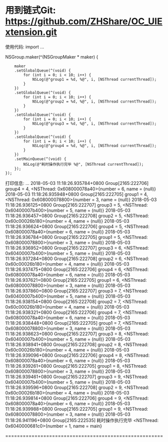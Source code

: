 
用到链式Git:
https://github.com/ZHShare/OC_UIExtension.git
======================================================
使用代码:
import ...

 NSGroup.maker(^(NSGroupMaker * maker) {
        
        maker
        .setGlobalQueue(^(void) {
            for (int i = 0; i < 10; i++) {
                NSLog(@"group1 = %d, %@", i, [NSThread currentThread]);
            }
        })
        .setGlobalQueue(^(void) {
            for (int i = 0; i < 10; i++) {
                NSLog(@"group2 = %d, %@", i, [NSThread currentThread]);
            }
        })
        .setGlobalQueue(^(void) {
            for (int i = 0; i < 10; i++) {
                NSLog(@"group3 = %d, %@", i, [NSThread currentThread]);
            }
        })
        .setGlobalQueue(^(void) {
            for (int i = 0; i < 10; i++) {
                NSLog(@"group4 = %d, %@", i, [NSThread currentThread]);
            }
        })
        .setMainQueue(^(void) {
            NSLog(@"耗时操作执行完毕 %@", [NSThread currentThread]);
        });
    });

打印信息:
...
2018-05-03 11:18:26.935784+0800 Group[2165:222706] group4 = 4, <NSThread: 0x608000078a40>{number = 6, name = (null)}
2018-05-03 11:18:26.935948+0800 Group[2165:222705] group1 = 4, <NSThread: 0x608000078800>{number = 3, name = (null)}
2018-05-03 11:18:26.936125+0800 Group[2165:222707] group3 = 5, <NSThread: 0x60400007b400>{number = 5, name = (null)}
2018-05-03 11:18:26.936457+0800 Group[2165:222708] group2 = 5, <NSThread: 0x60c00026b180>{number = 4, name = (null)}
2018-05-03 11:18:26.936624+0800 Group[2165:222706] group4 = 5, <NSThread: 0x608000078a40>{number = 6, name = (null)}
2018-05-03 11:18:26.936784+0800 Group[2165:222705] group1 = 5, <NSThread: 0x608000078800>{number = 3, name = (null)}
2018-05-03 11:18:26.936952+0800 Group[2165:222707] group3 = 6, <NSThread: 0x60400007b400>{number = 5, name = (null)}
2018-05-03 11:18:26.937284+0800 Group[2165:222708] group2 = 6, <NSThread: 0x60c00026b180>{number = 4, name = (null)}
2018-05-03 11:18:26.937475+0800 Group[2165:222706] group4 = 6, <NSThread: 0x608000078a40>{number = 6, name = (null)}
2018-05-03 11:18:26.937621+0800 Group[2165:222705] group1 = 6, <NSThread: 0x608000078800>{number = 3, name = (null)}
2018-05-03 11:18:26.937860+0800 Group[2165:222707] group3 = 7, <NSThread: 0x60400007b400>{number = 5, name = (null)}
2018-05-03 11:18:26.938154+0800 Group[2165:222708] group2 = 7, <NSThread: 0x60c00026b180>{number = 4, name = (null)}
2018-05-03 11:18:26.938321+0800 Group[2165:222706] group4 = 7, <NSThread: 0x608000078a40>{number = 6, name = (null)}
2018-05-03 11:18:26.938448+0800 Group[2165:222705] group1 = 7, <NSThread: 0x608000078800>{number = 3, name = (null)}
2018-05-03 11:18:26.938623+0800 Group[2165:222707] group3 = 8, <NSThread: 0x60400007b400>{number = 5, name = (null)}
2018-05-03 11:18:26.938941+0800 Group[2165:222708] group2 = 8, <NSThread: 0x60c00026b180>{number = 4, name = (null)}
2018-05-03 11:18:26.939096+0800 Group[2165:222706] group4 = 8, <NSThread: 0x608000078a40>{number = 6, name = (null)}
2018-05-03 11:18:26.939261+0800 Group[2165:222705] group1 = 8, <NSThread: 0x608000078800>{number = 3, name = (null)}
2018-05-03 11:18:26.939461+0800 Group[2165:222707] group3 = 9, <NSThread: 0x60400007b400>{number = 5, name = (null)}
2018-05-03 11:18:26.939596+0800 Group[2165:222708] group2 = 9, <NSThread: 0x60c00026b180>{number = 4, name = (null)}
2018-05-03 11:18:26.939814+0800 Group[2165:222706] group4 = 9, <NSThread: 0x608000078a40>{number = 6, name = (null)}
2018-05-03 11:18:26.939988+0800 Group[2165:222705] group1 = 9, <NSThread: 0x608000078800>{number = 3, name = (null)}
2018-05-03 11:18:26.941196+0800 Group[2165:222535] 耗时操作执行完毕 <NSThread: 0x6040000681c0>{number = 1, name = main}




======================================================
